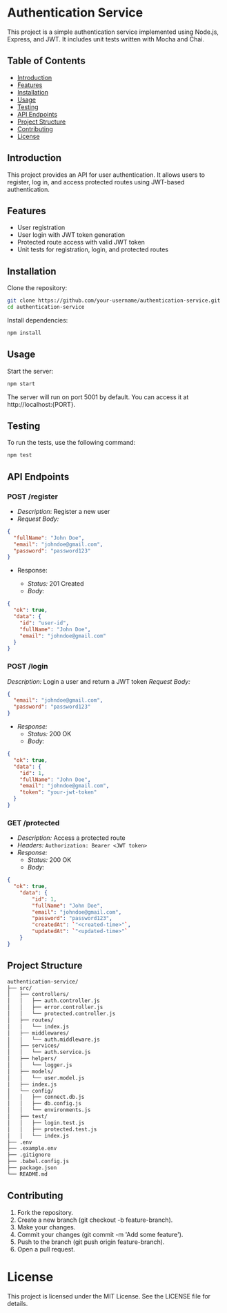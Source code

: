# Authentication Service

This project is a simple authentication service implemented using Node.js, Express, and JWT. It includes unit tests written with Mocha and Chai.

## Table of Contents
- [Introduction](#introduction)
- [Features](#features)
- [Installation](#installation)
- [Usage](#usage)
- [Testing](#testing)
- [API Endpoints](#api-endpoints)
- [Project Structure](#project-structure)
- [Contributing](#contributing)
- [License](#license)

## Introduction
This project provides an API for user authentication. It allows users to register, log in, and access protected routes using JWT-based authentication.

## Features
- User registration
- User login with JWT token generation
- Protected route access with valid JWT token
- Unit tests for registration, login, and protected routes

## Installation
Clone the repository:
```bash
git clone https://github.com/your-username/authentication-service.git
cd authentication-service
```
Install dependencies:
```bash
npm install
```

## Usage
Start the server:

```bash
npm start
```

The server will run on port 5001 by default. You can access it at http://localhost:{PORT}.

## Testing
To run the tests, use the following command:

```bash
npm test
```

## API Endpoints
### POST /register

- *Description*: Register a new user
- *Request Body:*
```json
{
  "fullName": "John Doe",
  "email": "johndoe@gmail.com",
  "password": "password123"
}
```
- Response:

    - *Status:* 201 Created
    - *Body:*

```json
{
  "ok": true,
  "data": {
    "id": "user-id",
    "fullName": "John Doe",
    "email": "johndoe@gmail.com"
  }
}
```

### POST /login
*Description:* Login a user and return a JWT token
*Request Body:*
```json
{
  "email": "johndoe@gmail.com",
  "password": "password123"
}
```
- *Response:*
    - *Status:* 200 OK
    - *Body:*

```json
{
  "ok": true,
  "data": {
    "id": 1,
    "fullName": "John Doe",
    "email": "johndoe@gmail.com",
    "token": "your-jwt-token"
  }
}
```

### GET /protected
- *Description:* Access a protected route
- *Headers:* ``Authorization: Bearer <JWT token>``
- *Response:*
    - *Status:* 200 OK
    - *Body:*

```json
{
  "ok": true,
    "data": {
        "id": 1,
        "fullName": "John Doe",
        "email": "johndoe@gmail.com",
        "password": "password123",
        "createdAt": `"<created-time>"`,
        "updatedAt": `"<updated-time>"`
    }
}
```
## Project Structure
```bash
authentication-service/
├── src/
│   ├── controllers/
│   │   ├── auth.controller.js
│   │   ├── error.controller.js
│   │   └── protected.controller.js
│   ├── routes/
│   │   └── index.js
│   ├── middlewares/
│   │   └── auth.middleware.js
│   ├── services/
│   │   └── auth.service.js
│   ├── helpers/
│   │   └── logger.js
│   ├── models/
│   │   └── user.model.js
│   ├── index.js
│   └── config/
│   │   ├── connect.db.js
│   │   ├── db.config.js
│   │   └── environments.js
│   ├── test/
│   │   ├── login.test.js
│   │   ├── protected.test.js
│   │   └── index.js
├── .env
├── .example.env
├── .gitignore
├── .babel.config.js
├── package.json
└── README.md
```

## Contributing
1. Fork the repository.
2. Create a new branch (git checkout -b feature-branch).
3. Make your changes.
4. Commit your changes (git commit -m 'Add some feature').
5. Push to the branch (git push origin feature-branch).
6. Open a pull request.

# License
This project is licensed under the MIT License. See the LICENSE file for details.